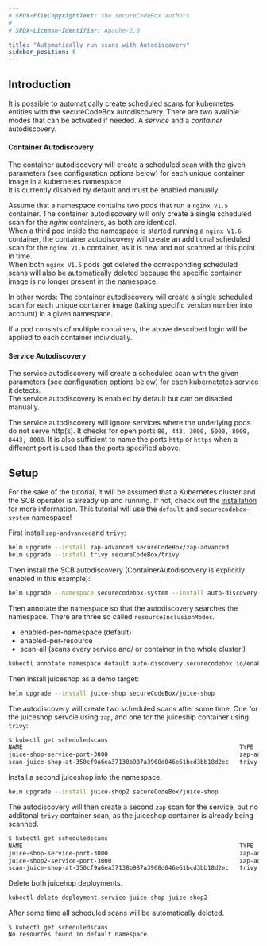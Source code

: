 ```yaml
---
# SPDX-FileCopyrightText: the secureCodeBox authors
#
# SPDX-License-Identifier: Apache-2.0

title: "Automatically run scans with Autodiscovery"
sidebar_position: 6
---
```


## Introduction
It is possible to automatically create scheduled scans for kubernetes entities with the secureCodeBox autodiscovery. There are two availble modes that can be activated if needed. A _service_ and a _container_ autodiscovery.

#### Container Autodiscovery
The container autodiscovery will create a scheduled scan with the given parameters (see configuration options below) for each unique container image in a kubernetes namespace.  
It is currently disabled by default and must be enabled manually.

Assume that a namespace contains two pods that run a `nginx V1.5` container. The container autodiscovery will only create a single scheduled scan for the _nginx_ containers, as both are identical.  
When a third pod inside the namespace is started running a `nginx V1.6` container, the container autodiscovery will create an additional scheduled scan for the `nginx V1.6` container, as it is new and not scanned at this point in time.  
When both `nginx V1.5` pods get deleted the corresponding scheduled scans will also be automatically deleted because the specific container image is no longer present in the namespace.

In other words: The container autodiscovery will create a single scheduled scan for each unique container image (taking specific version number into account) in a given namespace.

If a pod consists of multiple containers, the above described logic will be applied to each container individually.

#### Service Autodiscovery
The service autodiscovery will create a scheduled scan with the given parameters (see configuration options below) for each kubernetetes service it detects.  
The service autodiscovery is enabled by default but can be disabled manually.

The service autodiscovery will ignore services where the underlying pods do not serve http(s). It checks for open ports `80, 443, 3000, 5000, 8000, 8443, 8080`. It is also sufficient to name the ports `http` or `https` when a different port is used than the ports specified above.

## Setup
For the sake of the tutorial, it will be assumed that a Kubernetes cluster and the SCB operator is already up and running. If not, check out the [installation](/docs/getting-started/installation/) for more information.
This tutorial will use the `default` and `securecodebox-system` namespace!

First install `zap-andvanced`and `trivy`:
```bash
helm upgrade --install zap-advanced secureCodeBox/zap-advanced
helm upgrade --install trivy secureCodeBox/trivy
```

Then install the SCB autodiscovery (ContainerAutodiscovery is explicitly enabled in this example):
```bash
helm upgrade --namespace securecodebox-system --install auto-discovery-kubernetes secureCodeBox/auto-discovery-kubernetes --set config.containerAutoDiscovery.enabled=true
```

Then annotate the namespace so that the autodiscovery searches the namespace. There are three so called `resourceInclusionModes`. 
- enabled-per-namespace (default)
- enabled-per-resource
- scan-all (scans every service and/ or container in the whole cluster!)
```bash
kubectl annotate namespace default auto-discovery.securecodebox.io/enabled=true
```

Then install juiceshop as a demo target:
```bash
helm upgrade --install juice-shop secureCodeBox/juice-shop
```

The autodiscovery will create two scheduled scans after some time. One for the juiceshop servcie using `zap`, and one for the juiceship container using `trivy`:
```bash
$ kubectl get scheduledscans
NAME                                                             TYPE                INTERVAL   FINDINGS
juice-shop-service-port-3000                                     zap-advanced-scan   168h0m0s   
scan-juice-shop-at-350cf9a6ea37138b987a3968d046e61bcd3bb18d2ec   trivy               168h0m0s   
```

Install a second juiceshop into the namespace:
```bash
helm upgrade --install juice-shop2 secureCodeBox/juice-shop
```
The autodiscovery will then create a second `zap` scan for the service, but no additonal `trivy` container scan, as the juiceshop container is already being scanned.
```bash
$ kubectl get scheduledscans
NAME                                                             TYPE                INTERVAL   FINDINGS
juice-shop-service-port-3000                                     zap-advanced-scan   168h0m0s   
juice-shop2-service-port-3000                                    zap-advanced-scan   168h0m0s   
scan-juice-shop-at-350cf9a6ea37138b987a3968d046e61bcd3bb18d2ec   trivy               168h0m0s   
```

Delete both juicehop deployments.
```bash
kubectl delete deployment,service juice-shop juice-shop2
```
After some time all scheduled scans will be automatically deleted.
```
$ kubectl get scheduledscans
No resources found in default namespace.
```
